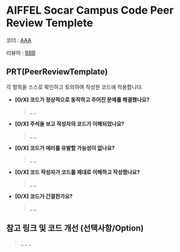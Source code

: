 # AIFFEL Socar Campus Code Peer Review Templete

코더 : [AAA](https://github.com/aaaaa)

리뷰어 : [BBB](https://github.com/bbbbb)

## PRT(PeerReviewTemplate)

각 항목을 스스로 확인하고 토의하여 작성한 코드에 적용합니다.

- **[O/X] 코드가 정상적으로 동작하고 주어진 문제를 해결했나요?**

    > _
    > _

- **[O/X] 주석을 보고 작성자의 코드가 이해되었나요?**

    > _
    > _

- **[O/X] 코드가 에러를 유발할 가능성이 없나요?**

    > _
    > _

- **[O/X] 코드 작성자가 코드를 제대로 이해하고 작성했나요?**

    > _
    > _

- **[O/X] 코드가 간결한가요?**

    > _
    > _

## 참고 링크 및 코드 개선 (선택사항/Option)
> _
> _
> _


